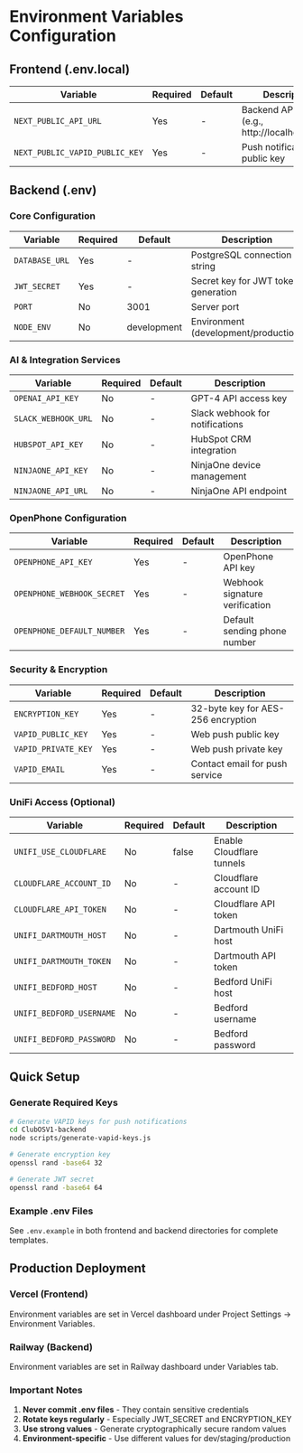 # Environment Variables Configuration

## Frontend (.env.local)

| Variable | Required | Default | Description |
|----------|----------|---------|-------------|
| `NEXT_PUBLIC_API_URL` | Yes | - | Backend API URL (e.g., http://localhost:3001) |
| `NEXT_PUBLIC_VAPID_PUBLIC_KEY` | Yes | - | Push notification public key |

## Backend (.env)

### Core Configuration

| Variable | Required | Default | Description |
|----------|----------|---------|-------------|
| `DATABASE_URL` | Yes | - | PostgreSQL connection string |
| `JWT_SECRET` | Yes | - | Secret key for JWT token generation |
| `PORT` | No | 3001 | Server port |
| `NODE_ENV` | No | development | Environment (development/production) |

### AI & Integration Services

| Variable | Required | Default | Description |
|----------|----------|---------|-------------|
| `OPENAI_API_KEY` | No | - | GPT-4 API access key |
| `SLACK_WEBHOOK_URL` | No | - | Slack webhook for notifications |
| `HUBSPOT_API_KEY` | No | - | HubSpot CRM integration |
| `NINJAONE_API_KEY` | No | - | NinjaOne device management |
| `NINJAONE_API_URL` | No | - | NinjaOne API endpoint |

### OpenPhone Configuration

| Variable | Required | Default | Description |
|----------|----------|---------|-------------|
| `OPENPHONE_API_KEY` | Yes | - | OpenPhone API key |
| `OPENPHONE_WEBHOOK_SECRET` | Yes | - | Webhook signature verification |
| `OPENPHONE_DEFAULT_NUMBER` | Yes | - | Default sending phone number |

### Security & Encryption

| Variable | Required | Default | Description |
|----------|----------|---------|-------------|
| `ENCRYPTION_KEY` | Yes | - | 32-byte key for AES-256 encryption |
| `VAPID_PUBLIC_KEY` | Yes | - | Web push public key |
| `VAPID_PRIVATE_KEY` | Yes | - | Web push private key |
| `VAPID_EMAIL` | Yes | - | Contact email for push service |

### UniFi Access (Optional)

| Variable | Required | Default | Description |
|----------|----------|---------|-------------|
| `UNIFI_USE_CLOUDFLARE` | No | false | Enable Cloudflare tunnels |
| `CLOUDFLARE_ACCOUNT_ID` | No | - | Cloudflare account ID |
| `CLOUDFLARE_API_TOKEN` | No | - | Cloudflare API token |
| `UNIFI_DARTMOUTH_HOST` | No | - | Dartmouth UniFi host |
| `UNIFI_DARTMOUTH_TOKEN` | No | - | Dartmouth API token |
| `UNIFI_BEDFORD_HOST` | No | - | Bedford UniFi host |
| `UNIFI_BEDFORD_USERNAME` | No | - | Bedford username |
| `UNIFI_BEDFORD_PASSWORD` | No | - | Bedford password |

## Quick Setup

### Generate Required Keys

```bash
# Generate VAPID keys for push notifications
cd ClubOSV1-backend
node scripts/generate-vapid-keys.js

# Generate encryption key
openssl rand -base64 32

# Generate JWT secret
openssl rand -base64 64
```

### Example .env Files

See `.env.example` in both frontend and backend directories for complete templates.

## Production Deployment

### Vercel (Frontend)
Environment variables are set in Vercel dashboard under Project Settings → Environment Variables.

### Railway (Backend)
Environment variables are set in Railway dashboard under Variables tab.

### Important Notes

1. **Never commit .env files** - They contain sensitive credentials
2. **Rotate keys regularly** - Especially JWT_SECRET and ENCRYPTION_KEY
3. **Use strong values** - Generate cryptographically secure random values
4. **Environment-specific** - Use different values for dev/staging/production
